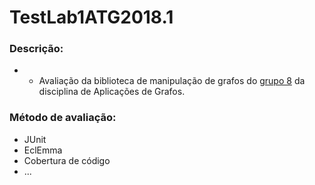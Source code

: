 # TestLab1ATG2018.1

### Descrição:
* * Avaliação da biblioteca de manipulação de grafos do [grupo 8](https://github.com/RonaldoMPF/Lab1ATG2018.1) da disciplina de Aplicações de Grafos.

### Método de avaliação:
* JUnit
* EclEmma
* Cobertura de código
* ...


